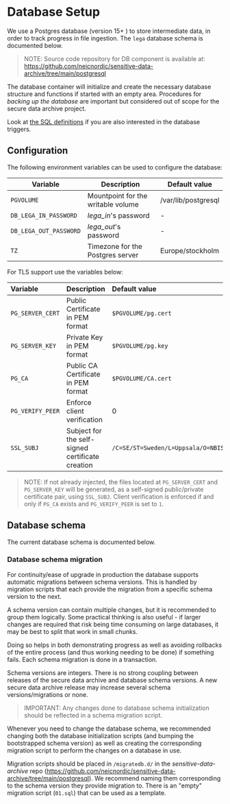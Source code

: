 Database Setup
==============

We use a Postgres database (version 15+ ) to store intermediate data, in
order to track progress in file ingestion. The `lega` database schema is
documented below.

> NOTE:
> Source code repository for DB component is available at:
> <https://github.com/neicnordic/sensitive-data-archive/tree/main/postgresql>

The database container will initialize and create the necessary database
structure and functions if started with an empty area. Procedures for
*backing up the database* are important but considered out of scope for
the secure data archive project.

Look at [the SQL
definitions](https://github.com/neicnordic/sensitive-data-archive/tree/main/postgresql/initdb.d)
if you are also interested in the database triggers.

Configuration
-------------

The following environment variables can be used to configure the
database:

Variable              | Description                        | Default value
----------------------|------------------------------------|-----------------
`PGVOLUME`            | Mountpoint for the writable volume | /var/lib/postgresql
`DB_LEGA_IN_PASSWORD` | *lega_in*'s password               | -
`DB_LEGA_OUT_PASSWORD`| *lega_out*'s password              | -
`TZ`                  | Timezone for the Postgres server   | Europe/stockholm

For TLS support use the variables below:

Variable         | Description                         | Default value
:----------------|:------------------------------------|:---------------
`PG_SERVER_CERT` | Public Certificate in PEM format    | `$PGVOLUME/pg.cert`
`PG_SERVER_KEY`  | Private Key in PEM format           | `$PGVOLUME/pg.key`
`PG_CA`          | Public CA Certificate in PEM format | `$PGVOLUME/CA.cert`
`PG_VERIFY_PEER` | Enforce client verification         | 0
`SSL_SUBJ`       | Subject for the self-signed certificate creation | `/C=SE/ST=Sweden/L=Uppsala/O=NBIS/OU=SysDevs/CN=LocalEGA`

> NOTE:
> If not already injected, the files located at `PG_SERVER_CERT` and
> `PG_SERVER_KEY` will be generated, as a self-signed public/private
> certificate pair, using `SSL_SUBJ`. Client verification is enforced if
> and only if `PG_CA` exists and `PG_VERIFY_PEER` is set to `1`.

Database schema
---------------

The current database schema is documented below.

### Database schema migration

For continuity/ease of upgrade in production the database supports
automatic migrations between schema versions. This is handled by
migration scripts that each provide the migration from a specific schema
version to the next.

A schema version can contain multiple changes, but it is recommended to
group them logically. Some practical thinking is also useful - if larger
changes are required that risk being time consuming on large databases,
it may be best to split that work in small chunks.

Doing so helps in both demonstrating progress as well as avoiding
rollbacks of the entire process (and thus working needing to be done) if
something fails. Each schema migration is done in a transaction.

Schema versions are integers. There is no strong coupling between
releases of the secure data archive and database schema versions. A new
secure data archive release may increase several schema
versions/migrations or none.

> IMPORTANT:
> Any changes done to database schema initialization should be reflected
> in a schema migration script.

Whenever you need to change the database schema, we recommended changing
both the database initialization scripts (and bumping the bootstrapped
schema version) as well as creating the corresponding migration script
to perform the changes on a database in use.

Migration scripts should be placed in `/migratedb.d/` in the *sensitive-data-archive* repo
(<https://github.com/neicnordic/sensitive-data-archive/tree/main/postgresql>). We recommend naming them
corresponding to the schema version they provide migration to. There is
an "empty" migration script (`01.sql`) that can be used as a
template.
